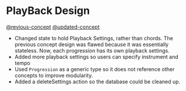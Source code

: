 # PlayBack Design
[@revious-concept](../context/design/concepts/PlayBack/concept.md/steps/concept.707461cd.md)
[@updated-concept](/../context/design/concepts/PlayBack/concept.md/steps/concept.212d1a21.md)
- Changed state to hold Playback Settings, rather than chords. The previous concept design was flawed because it was essentially stateless. Now, each progression has its own playback settings.
- Added more playback settings so users can specify instrument and tempo
- Used `Progression` as a generic type so it does not reference other concepts to improve modularity.
- Added a deleteSettings action so the database could be cleaned up.